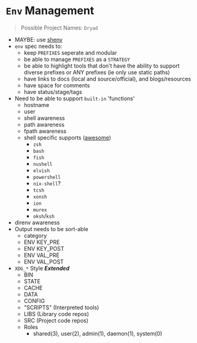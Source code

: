# `Env` Management

> Possible Project Names: `Dryad`

- MAYBE: use [shenv](https://github.com/shenv/shenv)
- `env` spec needs to:
  - keep `PREFIXES` seperate and modular
  - be able to manage `PREFIXES` as a `STRATEGY`
  - be able to highlight tools that don't have the ability to support diverse prefixes or ANY prefixes (ie only use static paths)
  - have links to docs (local and source/official), and blogs/resources
  - have space for comments
  - have status/stage/tags
- Need to be able to support `built-in` 'functions'
  - hostname
  - user
  - shell awareness
  - path awareness
  - fpath awareness
  - shell specific supports ([awesome](https://github.com/alebcay/awesome-shell))
    - `zsh`
    - `bash`
    - `fish`
    - `nushell`
    - `elvish`
    - `powershell`
    - `nix-shell`?
    - `tcsh`
    - `xonsh`
    - `ion`
    - `murex`
    - `oksh`/`ksh`
- direnv awareness
- Output needs to be sort-able
  - category
  - ENV KEY_PRE
  - ENV KEY_POST
  - ENV VAL_PRE
  - ENV VAL_POST
- `XDG_*` Style **_Extended_**
  - BIN
  - STATE
  - CACHE
  - DATA
  - CONFIG
  - "SCRIPTS" (Interpreted tools)
  - LIBS (Library code repos)
  - SRC (Project code repos)
  - Roles
    - shared(3), user(2), admin(1), daemon(1), system(0)
